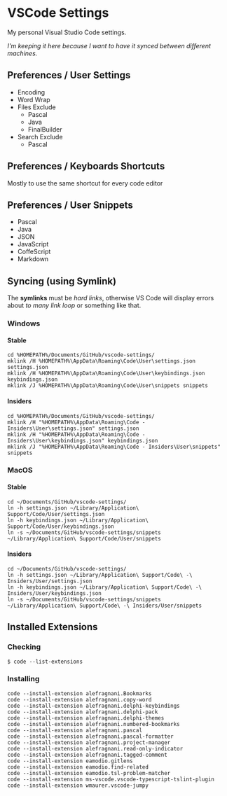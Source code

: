# VSCode Settings

My personal Visual Studio Code settings.

_I'm keeping it here because I want to have it synced between different machines._

## Preferences / User Settings

* Encoding
* Word Wrap
* Files Exclude
  - Pascal
  - Java
  - FinalBuilder
* Search Exclude
  - Pascal  

## Preferences / Keyboards Shortcuts

Mostly to use the same shortcut for every code editor

## Preferences / User Snippets

* Pascal
* Java
* JSON
* JavaScript
* CoffeScript
* Markdown

## Syncing (using Symlink)

The **symlinks** must be _hard links_, otherwise VS Code will display errors about _to many link loop_ or something like that.

### Windows

#### Stable
```
cd %HOMEPATH%/Documents/GitHub/vscode-settings/
mklink /H %HOMEPATH%\AppData\Roaming\Code\User\settings.json settings.json
mklink /H %HOMEPATH%\AppData\Roaming\Code\User\keybindings.json keybindings.json
mklink /J %HOMEPATH%\AppData\Roaming\Code\User\snippets snippets
```

#### Insiders
```
cd %HOMEPATH%/Documents/GitHub/vscode-settings/
mklink /H "%HOMEPATH%\AppData\Roaming\Code - Insiders\User\settings.json" settings.json
mklink /H "%HOMEPATH%\AppData\Roaming\Code - Insiders\User\keybindings.json" keybindings.json
mklink /J "%HOMEPATH%\AppData\Roaming\Code - Insiders\User\snippets" snippets
```

### MacOS

#### Stable
```
cd ~/Documents/GitHub/vscode-settings/
ln -h settings.json ~/Library/Application\ Support/Code/User/settings.json
ln -h keybindings.json ~/Library/Application\ Support/Code/User/keybindings.json
ln -s ~/Documents/GitHub/vscode-settings/snippets ~/Library/Application\ Support/Code/User/snippets
```

#### Insiders
```
cd ~/Documents/GitHub/vscode-settings/
ln -h settings.json ~/Library/Application\ Support/Code\ -\ Insiders/User/settings.json
ln -h keybindings.json ~/Library/Application\ Support/Code\ -\ Insiders/User/keybindings.json
ln -s ~/Documents/GitHub/vscode-settings/snippets ~/Library/Application\ Support/Code\ -\ Insiders/User/snippets
```

## Installed Extensions

### Checking

```
$ code --list-extensions
```

### Installing

```
code --install-extension alefragnani.Bookmarks
code --install-extension alefragnani.copy-word
code --install-extension alefragnani.delphi-keybindings
code --install-extension alefragnani.delphi-pack
code --install-extension alefragnani.delphi-themes
code --install-extension alefragnani.numbered-bookmarks
code --install-extension alefragnani.pascal
code --install-extension alefragnani.pascal-formatter
code --install-extension alefragnani.project-manager
code --install-extension alefragnani.read-only-indicator
code --install-extension alefragnani.tagged-comment
code --install-extension eamodio.gitlens
code --install-extension eamodio.find-related
code --install-extension eamodio.tsl-problem-matcher
code --install-extension ms-vscode.vscode-typescript-tslint-plugin
code --install-extension wmaurer.vscode-jumpy
```